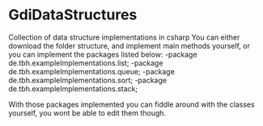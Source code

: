 # GdiDataStructures
Collection of data structure implementations in csharp
You can either download the folder structure, and implement main methods yourself, or you can implement the packages listed below:
-package de.tbh.exampleImplementations.list;
-package de.tbh.exampleImplementations.queue;
-package de.tbh.exampleImplementations.sort;
-package de.tbh.exampleImplementations.stack;

With those packages implemented you can fiddle around with the classes yourself, you wont be able to edit them though.
